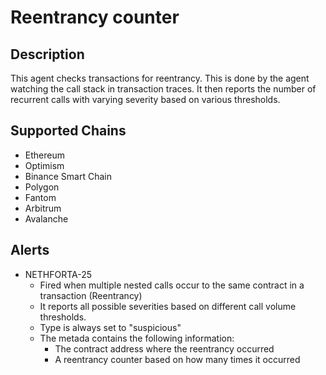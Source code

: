 # Reentrancy counter

## Description

This agent checks transactions for reentrancy. This is done by the agent watching the call stack in transaction traces. It then reports the number of recurrent calls with varying severity based on various thresholds.

## Supported Chains

- Ethereum
- Optimism
- Binance Smart Chain
- Polygon
- Fantom
- Arbitrum
- Avalanche

## Alerts

- NETHFORTA-25
  - Fired when multiple nested calls occur to the same contract in a transaction (Reentrancy)
  - It reports all possible severities based on different call volume thresholds.
  - Type is always set to "suspicious"
  - The metada contains the following information:
    - The contract address where the reentrancy occurred
    - A reentrancy counter based on how many times it occurred
